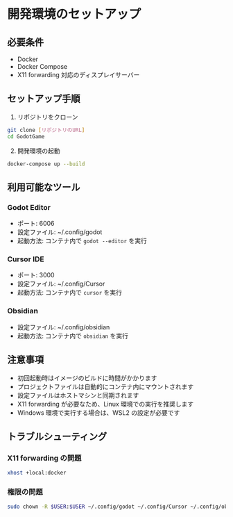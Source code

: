 # 開発環境のセットアップ

## 必要条件

-   Docker
-   Docker Compose
-   X11 forwarding 対応のディスプレイサーバー

## セットアップ手順

1. リポジトリをクローン

```bash
git clone [リポジトリのURL]
cd GodotGame
```

2. 開発環境の起動

```bash
docker-compose up --build
```

## 利用可能なツール

### Godot Editor

-   ポート: 6006
-   設定ファイル: ~/.config/godot
-   起動方法: コンテナ内で `godot --editor` を実行

### Cursor IDE

-   ポート: 3000
-   設定ファイル: ~/.config/Cursor
-   起動方法: コンテナ内で `cursor` を実行

### Obsidian

-   設定ファイル: ~/.config/obsidian
-   起動方法: コンテナ内で `obsidian` を実行

## 注意事項

-   初回起動時はイメージのビルドに時間がかかります
-   プロジェクトファイルは自動的にコンテナ内にマウントされます
-   設定ファイルはホストマシンと同期されます
-   X11 forwarding が必要なため、Linux 環境での実行を推奨します
-   Windows 環境で実行する場合は、WSL2 の設定が必要です

## トラブルシューティング

### X11 forwarding の問題

```bash
xhost +local:docker
```

### 権限の問題

```bash
sudo chown -R $USER:$USER ~/.config/godot ~/.config/Cursor ~/.config/obsidian
```

